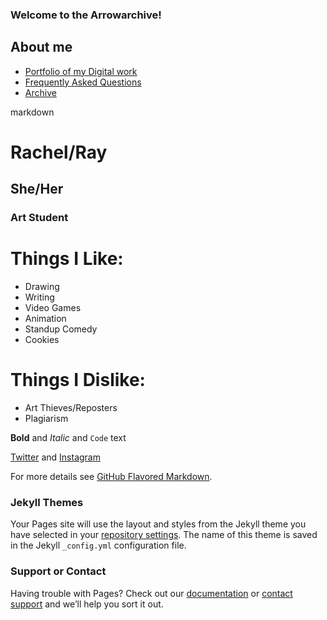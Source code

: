 ### Welcome to the Arrowarchive!

## About me
* [Portfolio of my Digital work](portfolio.md)
* [Frequently Asked Questions](FAQ.md)
* [Archive](images)

markdown

# Rachel/Ray
## She/Her
### Art Student

# Things I Like:
- Drawing
- Writing
- Video Games
- Animation
- Standup Comedy
- Cookies

# Things I Dislike:
- Art Thieves/Reposters
- Plagiarism

**Bold** and _Italic_ and `Code` text

[Twitter](https://twitter.com/arrowarchive) and [Instagram](https://www.instagram.com/arrowpen_archive/)

For more details see [GitHub Flavored Markdown](https://guides.github.com/features/mastering-markdown/).

### Jekyll Themes

Your Pages site will use the layout and styles from the Jekyll theme you have selected in your [repository settings](https://github.com/arrowarchive/The-Arrowarchive/settings). The name of this theme is saved in the Jekyll `_config.yml` configuration file.

### Support or Contact

Having trouble with Pages? Check out our [documentation](https://docs.github.com/categories/github-pages-basics/) or [contact support](https://github.com/contact) and we’ll help you sort it out.
